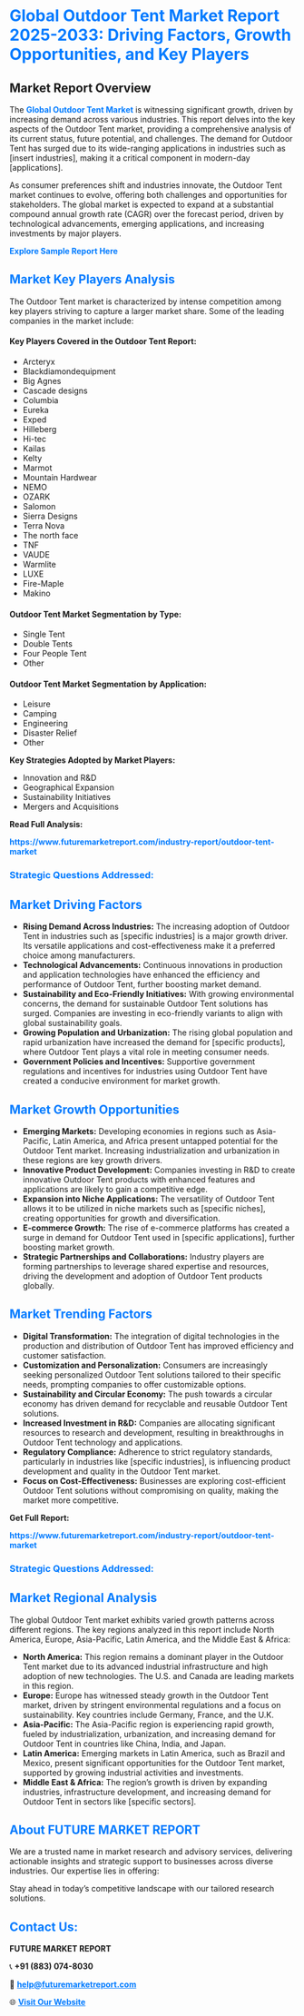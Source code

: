 <h1 style="color: #007BFF;">Global Outdoor Tent Market Report 2025-2033: Driving Factors, Growth Opportunities, and Key Players</h1>

<section id="overview">
<h2>Market Report Overview</h2>
<p>The <a href="https://www.futuremarketreport.com/industry-report/outdoor-tent-market" style="color: #007BFF; text-decoration: none;"><strong>Global Outdoor Tent Market</strong></a> is witnessing significant growth, driven by increasing demand across various industries. This report delves into the key aspects of the Outdoor Tent market, providing a comprehensive analysis of its current status, future potential, and challenges. The demand for Outdoor Tent has surged due to its wide-ranging applications in industries such as [insert industries], making it a critical component in modern-day [applications].</p>
<p>As consumer preferences shift and industries innovate, the Outdoor Tent market continues to evolve, offering both challenges and opportunities for stakeholders. The global market is expected to expand at a substantial compound annual growth rate (CAGR) over the forecast period, driven by technological advancements, emerging applications, and increasing investments by major players.</p>
</section>

<section id="overview">
<p><a href="https://www.futuremarketreport.com/request-sample/reportId=108624" style="color: #007BFF; text-decoration: none;"><strong>Explore Sample Report Here</strong></a></p>
</section>

<section id="key-players">
<h2 style="color: #007BFF;">Market Key Players Analysis</h2>
<p>The Outdoor Tent market is characterized by intense competition among key players striving to capture a larger market share. Some of the leading companies in the market include:</p>
<h4>Key Players Covered in the Outdoor Tent Report:</h4>
<ul><li>Arcteryx</li><li>Blackdiamondequipment</li><li>Big Agnes</li><li>Cascade designs</li><li>Columbia</li><li>Eureka</li><li>Exped</li><li>Hilleberg</li><li>Hi-tec</li><li>Kailas</li><li>Kelty</li><li>Marmot</li><li>Mountain Hardwear</li><li>NEMO</li><li>OZARK</li><li>Salomon</li><li>Sierra Designs</li><li>Terra Nova</li><li>The north face</li><li>TNF</li><li>VAUDE</li><li>Warmlite</li><li>LUXE</li><li>Fire-Maple</li><li>Makino</li></ul>
<h4>Outdoor Tent Market Segmentation by Type:</h4>
<ul><li>Single Tent</li><li>Double Tents</li><li>Four People Tent</li><li>Other</li></ul>

<h4>Outdoor Tent Market Segmentation by Application:</h4>
<ul><li>Leisure</li><li>Camping</li><li>Engineering</li><li>Disaster Relief</li><li>Other</li></ul>
<p><strong>Key Strategies Adopted by Market Players:</strong></p>
<ul>
<li>Innovation and R&D</li>
<li>Geographical Expansion</li>
<li>Sustainability Initiatives</li>
<li>Mergers and Acquisitions</li>
</ul>
</section>

<section>
<p><strong>Read Full Analysis: </strong></p><a href="https://www.futuremarketreport.com/industry-report/outdoor-tent-market" style="color: #007BFF; text-decoration: none;"><strong>https://www.futuremarketreport.com/industry-report/outdoor-tent-market</strong></a>
<h3 style="color: #007BFF;">Strategic Questions Addressed:</h3>
</section>

<section id="driving-factors">
<h2 style="color: #007BFF;">Market Driving Factors</h2>
<ul>
<li><strong>Rising Demand Across Industries:</strong> The increasing adoption of Outdoor Tent in industries such as [specific industries] is a major growth driver. Its versatile applications and cost-effectiveness make it a preferred choice among manufacturers.</li>
<li><strong>Technological Advancements:</strong> Continuous innovations in production and application technologies have enhanced the efficiency and performance of Outdoor Tent, further boosting market demand.</li>
<li><strong>Sustainability and Eco-Friendly Initiatives:</strong> With growing environmental concerns, the demand for sustainable Outdoor Tent solutions has surged. Companies are investing in eco-friendly variants to align with global sustainability goals.</li>
<li><strong>Growing Population and Urbanization:</strong> The rising global population and rapid urbanization have increased the demand for [specific products], where Outdoor Tent plays a vital role in meeting consumer needs.</li>
<li><strong>Government Policies and Incentives:</strong> Supportive government regulations and incentives for industries using Outdoor Tent have created a conducive environment for market growth.</li>
</ul>
</section>

<section id="growth-opportunities">
<h2 style="color: #007BFF;">Market Growth Opportunities</h2>
<ul>
<li><strong>Emerging Markets:</strong> Developing economies in regions such as Asia-Pacific, Latin America, and Africa present untapped potential for the Outdoor Tent market. Increasing industrialization and urbanization in these regions are key growth drivers.</li>
<li><strong>Innovative Product Development:</strong> Companies investing in R&D to create innovative Outdoor Tent products with enhanced features and applications are likely to gain a competitive edge.</li>
<li><strong>Expansion into Niche Applications:</strong> The versatility of Outdoor Tent allows it to be utilized in niche markets such as [specific niches], creating opportunities for growth and diversification.</li>
<li><strong>E-commerce Growth:</strong> The rise of e-commerce platforms has created a surge in demand for Outdoor Tent used in [specific applications], further boosting market growth.</li>
<li><strong>Strategic Partnerships and Collaborations:</strong> Industry players are forming partnerships to leverage shared expertise and resources, driving the development and adoption of Outdoor Tent products globally.</li>
</ul>
</section>

<section id="trending-factors">
<h2 style="color: #007BFF;">Market Trending Factors</h2>
<ul>
<li><strong>Digital Transformation:</strong> The integration of digital technologies in the production and distribution of Outdoor Tent has improved efficiency and customer satisfaction.</li>
<li><strong>Customization and Personalization:</strong> Consumers are increasingly seeking personalized Outdoor Tent solutions tailored to their specific needs, prompting companies to offer customizable options.</li>
<li><strong>Sustainability and Circular Economy:</strong> The push towards a circular economy has driven demand for recyclable and reusable Outdoor Tent solutions.</li>
<li><strong>Increased Investment in R&D:</strong> Companies are allocating significant resources to research and development, resulting in breakthroughs in Outdoor Tent technology and applications.</li>
<li><strong>Regulatory Compliance:</strong> Adherence to strict regulatory standards, particularly in industries like [specific industries], is influencing product development and quality in the Outdoor Tent market.</li>
<li><strong>Focus on Cost-Effectiveness:</strong> Businesses are exploring cost-efficient Outdoor Tent solutions without compromising on quality, making the market more competitive.</li>
</ul>
</section>

<section>
<p><strong>Get Full Report: </strong></p><a href="https://www.futuremarketreport.com/industry-report/outdoor-tent-market" style="color: #007BFF; text-decoration: none;"><strong>https://www.futuremarketreport.com/industry-report/outdoor-tent-market</strong></a>
<h3 style="color: #007BFF;">Strategic Questions Addressed:</h3>
</section>


<section id="regional-analysis">
<h2 style="color: #007BFF;">Market Regional Analysis</h2>
<p>The global Outdoor Tent market exhibits varied growth patterns across different regions. The key regions analyzed in this report include North America, Europe, Asia-Pacific, Latin America, and the Middle East & Africa:</p>
<ul>
<li><strong>North America:</strong> This region remains a dominant player in the Outdoor Tent market due to its advanced industrial infrastructure and high adoption of new technologies. The U.S. and Canada are leading markets in this region.</li>
<li><strong>Europe:</strong> Europe has witnessed steady growth in the Outdoor Tent market, driven by stringent environmental regulations and a focus on sustainability. Key countries include Germany, France, and the U.K.</li>
<li><strong>Asia-Pacific:</strong> The Asia-Pacific region is experiencing rapid growth, fueled by industrialization, urbanization, and increasing demand for Outdoor Tent in countries like China, India, and Japan.</li>
<li><strong>Latin America:</strong> Emerging markets in Latin America, such as Brazil and Mexico, present significant opportunities for the Outdoor Tent market, supported by growing industrial activities and investments.</li>
<li><strong>Middle East & Africa:</strong> The region’s growth is driven by expanding industries, infrastructure development, and increasing demand for Outdoor Tent in sectors like [specific sectors].</li>
</ul>
</section>

<footer>
<h2 style="color: #007BFF;">About FUTURE MARKET REPORT</h2>
<p>We are a trusted name in market research and advisory services, delivering actionable insights and strategic support to businesses across diverse industries. Our expertise lies in offering:</p>

<p>Stay ahead in today’s competitive landscape with our tailored research solutions.</p>

<h2 style="color: #007BFF;">Contact Us:</h2>
<p><strong>FUTURE MARKET REPORT</strong></p>
<p>📞 <strong>+91 (883) 074-8030</strong></p>
<p>📧 <strong><a href="mailto:help@futuremarketreport.com" style="color: #007BFF;">help@futuremarketreport.com</a></strong></p>
<p>🌐 <strong><a href="https://www.futuremarketreport.com/" style="color: #007BFF;">Visit Our Website</a></strong></p>
</footer>